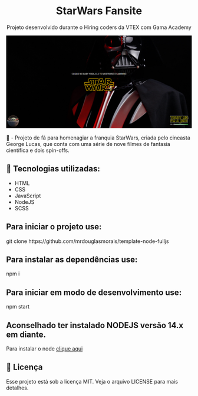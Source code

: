 <h1 align="center"> StarWars Fansite</h1>
<p align="center">Projeto desenvolvido durante o Hiring coders da VTEX com Gama Academy</p>
<img src="./starwars.png">

📖 - Projeto de fã para homenagiar a franquia StarWars, criada pelo cineasta George Lucas, que conta com uma série de nove filmes de fantasia científica e dois spin-offs.

<h2>🚀 Tecnologias utilizadas: </h2>

- HTML
- CSS
- JavaScript
- NodeJS
- SCSS

<h2>Para iniciar o projeto use: </h2>
git clone https://github.com/mrdouglasmorais/template-node-fulljs

<h2>Para instalar as dependências use:</h2>
npm i

<h2>Para iniciar em modo de desenvolvimento use:</h2>
npm start

<h2>Aconselhado ter instalado NODEJS versão 14.x em diante.</h2>

Para instalar o node [clique aqui](https://nodejs.org/en/)

<h2>📝 Licença</h2>
Esse projeto está sob a licença MIT. Veja o arquivo LICENSE para mais detalhes.
